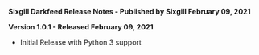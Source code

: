 **Sixgill Darkfeed Release Notes - Published by Sixgill February 09, 2021**


**Version 1.0.1 - Released February 09, 2021**

* Initial Release with Python 3 support
